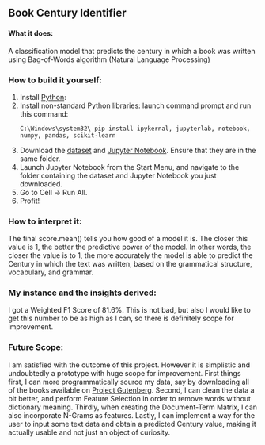 ## Book Century Identifier

#### What it does:
A classification model that predicts the century in which a book was written using Bag-of-Words algorithm (Natural Language Processing)

### How to build it yourself:

1. Install [Python](https://www.python.org/downloads/):
2. Install non-standard Python libraries:
     launch command prompt and run this command:
     ```console
     C:\Windows\system32\ pip install ipykernal, jupyterlab, notebook, numpy, pandas, scikit-learn
     ```
3. Download the [dataset](https://github.com/galahad38/book-century-identifier/blob/main/books_db.csv) and [Jupyter Notebook](https://github.com/galahad38/book-century-identifier/blob/main/building-the-naive-bayes-model.ipynb). Ensure that they are in the same folder.
4. Launch Jupyter Notebook from the Start Menu, and navigate to the folder containing the dataset and Jupyter Notebook you just downloaded.
5. Go to Cell -> Run All.
6. Profit!

### How to interpret it:
The final score.mean() tells you how good of a model it is. The closer this value is 1, the better the predictive power of the model.
In other words, the closer the value is to 1, the more accurately the model is able to predict the Century in which the text was written, based on the grammatical structure, vocabulary, and grammar.

### My instance and the insights derived:
I got a Weighted F1 Score of 81.6%. This is not bad, but also I would like to get this number to be as high as I can, so there is definitely scope for improvement.

### Future Scope:
I am satisfied with the outcome of this project. However it is simplistic and undoubtedly a prototype with huge scope for improvement.
First things first, I can more programmatically source my data, say by downloading all of the books available on [Project Gutenberg](https://www.gutenberg.org/).
Second, I can clean the data a bit better, and perform Feature Selection in order to remove words without dictionary meaning.
Thirdly, when creating the Document-Term Matrix, I can also incorporate N-Grams as features.
Lastly, I can implement a way for the user to input some text data and obtain a predicted Century value, making it actually usable and not just an object of curiosity.
